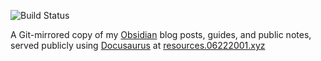 ![Build Status](https://woodpecker.06222001.xyz/api/badges/5/status.svg)

A Git-mirrored copy of my [Obsidian](https://obsidian.md/) blog posts, guides, and public notes, served publicly using [Docusaurus](https://github.com/facebook/docusaurus) at [resources.06222001.xyz](https://resources.06222001.xyz)